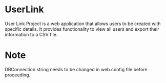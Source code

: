 # UserLink
User Link Project is a web application that allows users to be created with specific details. It provides functionality to view all users and export their information to a CSV file.

# Note
DBConnection string needs to be changed in web.config file before proceeding.
